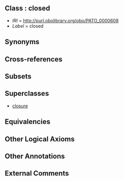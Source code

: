 
## Class : closed

 * *IRI* = http://purl.obolibrary.org/obo/PATO_0000608
 * *Label* = closed

## Synonyms


## Cross-references


## Subsets


## Superclasses

 * [closure](../../PATO/36/PATO_0000136.md)

## Equivalencies


## Other Logical Axioms


## Other Annotations


## External Comments

